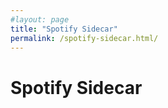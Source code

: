 ```yaml
---
#layout: page
title: "Spotify Sidecar"
permalink: /spotify-sidecar.html/
---
```


# Spotify Sidecar


